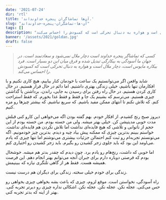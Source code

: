 ```yaml
---
date: '2021-07-24'
dir: 'rtl'
title: 'آن‌ها تماشاگران پنجره خداونداند.'
slug: "آن-ها-تماشگران-پنجره-خداونداند"
tags: []
description: "کسی که تماشاگر پنجره خداوند است دچار ملال نمی‌شود و سعادتمند است. در جهان ما آسودگی به بیکارگی تبدیل شده و فرق میان این دو بسیار است. فرد بیکاره مایوس است، دچار ملال است و هواره به دنبال تحرکی است که کمبودش را احساس می‌کند"
banner: '/assets/2021/goldan.jpg'
draft: false
---
```


> *کسی که تماشاگر پنجره خداوند است دچار ملال نمی‌شود و سعادتمند است. در جهان ما آسودگی به بیکارگی تبدیل شده و فرق میان این دو بسیار است. فرد بیکاره مایوس است، دچار ملال است و هواره به دنبال تحرکی است که کمبودش را احساس می‌کند.*

شاید واقعن اگر می‌توانستیم یک ساعت با خودمان کنار بیاییم، هیچ کاری نکنیم و با افکارمان تنها باشیم، خیلی زندگی بهتری داشتیم. اما دائم در حال فرار هستیم. در حال کاری کردن هستیم. در حال راه رفتن برای رسیدن به جایی،‌ راندن، برداشتن یا گذاشتن چیزی هستیم. می‌ترسم که بشینم یک جا و فقط و فقط غذا بخورم. که فقط استراحت کنم. که تلاش نکنم تا انتهای ممکن مفید باشیم. که سریع نباشیم. که بیشتر چیزها رو مزه کنیم.

دیروز صبح رنج کشیدم. از افکار خودم. بهم گفته بودن اگه می‌خواهی این کارو کنی قبلش مدت خوبی مدیتیشن کن. خیلی بهتر میشه. ولی من خسته بودم. من خسته بودم از این حجم از ناتوانی و تلاشی که هیچ فایده‌ای نداشت اما تلاش نکردن هم فایده‌ای نداشت. خواستم ببینم بدترین چیزی که ممکنه پیش بیاد چیه و دیدم. بدترین چیز خودمونیم. اگه می‌تونستم تجربه‌ام رو ثبت کنم احتمالن جزئیات بیشتری می‌نوشتم اما تنها چیزی که یادم می‌اومد این بود که باید جلوی زجر کشیدن رو بگیرم. باید زجر کشیدن رو اختیاری کنم.

اما خوبی که داشت،‌ رنج‌هام رو یادم برد. چون دیدم که چقدر بدتر هم میشه. خوشحال بودم که فرصتی دوباره دارم برای جبران آنجه می‌توانم بهتر انجام دهم. این فرصت همیشه هست. فقط هر از گاهی تلنگری نیازه که ببینیمش.

زندگی برای خودم خیلی سخته. زندگی برای دیگران هم درست نیست. 

راه آسودگی،‌ نخواستن است. موقع لزوم، چیزی که باعث بشه بخواهی چیزی بخواهی رو حس می‌کنی. عجله نکن. عجله نکن. عجله نکن. اشکالی نداره چیزی رو دیرتر تجربه کنی. بهتر از اینه که بدتر تجربه کنی.



